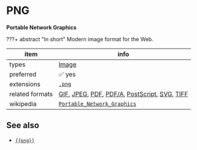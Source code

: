 

# PNG

**Portable Network Graphics**

???+ abstract "In short"
    Modern image format for the Web.

item | info
--- | ---
types | [Image](../dataTypes/image.md)
preferred | ✅ yes
extensions | [`.png`](../extensions/png.md)
related formats | [GIF](../fileFormats/gif.md), [JPEG](../fileFormats/jpeg.md), [PDF](../fileFormats/pdf.md), [PDF/A](../fileFormats/pdfa.md), [PostScript](../fileFormats/postscript.md), [SVG](../fileFormats/svg.md), [TIFF](../fileFormats/tiff.md)
wikipedia | [`Portable_Network_Graphics`]({{wikipedia}}/Portable_Network_Graphics)



## See also
*   [`{{png}}`]({{png}})



